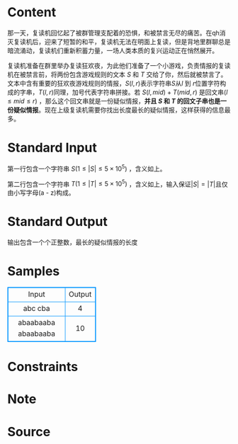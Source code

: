 
# Content

那一天，复读机回忆起了被群管理支配着的恐惧，和被禁言无尽的痛苦。在qh消灭复读机后，迎来了短暂的和平，复读机无法在明面上复读，但是背地里群聊总是暗流涌动，复读机们重新积蓄力量，一场人类本质的复兴运动正在悄然展开。

复读机准备在群里举办复读狂欢夜，为此他们准备了一个小游戏，负责情报的复读机在被禁言前，将两份包含游戏规则的文本 $S$ 和 $T$ 交给了你，然后就被禁言了。文本中含有重要的狂欢夜游戏规则的情报，$S(l,r)$表示字符串$S$从$l$ 到 $r$位置字符构成的字串，$T(l,r)$同理，加号代表字符串拼接。若 $S(l,mid)+T(mid,r)$ 是回文串$(l\le mid \le r )$ ，那么这个回文串就是一份疑似情报，**并且 $S$ 和 $T$ 的回文子串也是一份疑似情报**。现在上级复读机需要你找出长度最长的疑似情报，这样获得的信息最多。

# Standard Input

第一行包含一个字符串 $S(1\le |S| \le 5\times10^5)$ ，含义如上。

第二行包含一个字符串 $T(1\le |T| \le 5\times10^5)$ ，含义如上，输入保证$|S|=|T|$且仅由小写字母(a - z)构成。

# Standard Output

输出包含一个个正整数，最长的疑似情报的长度

# Samples

<style>
        table,table tr th, table tr td { border:1px solid #0094ff; }
        table { width: 200px; min-height: 25px; line-height: 25px; text-align: center; border-collapse: collapse;}   
    </style>
<table>
	<tr>
		<td>Input</td>
		<td>Output</td>
	</tr>
<tr><td>abc
cba</td><td>4</td></tr><tr><td>abaabaaba
abaabaaba</td><td>10</td></tr></table>


# Constraints



# Note



# Source


